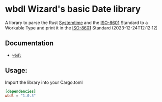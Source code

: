 # wbdl Wizard's basic Date library

A library to parse the Rust [Systemtime](https://doc.rust-lang.org/std/time/struct.SystemTime.html) and the 
[ISO-8601](https://en.wikipedia.org/wiki/ISO_8601) Standard to a Workable Type and print it in the
[ISO-8601](https://en.wikipedia.org/wiki/ISO_8601) Standard (2023-12-24T12:12:12)

## Documentation

* [`wbdl`](https://docs.rs/wbdl)

## Usage:

Import the library into your Cargo.toml

```toml
[dependencies]
wbdl = "1.0.3"
```
